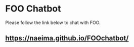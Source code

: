 # FOO Chatbot

Please follow the link below to chat with FOO.

## https://naeima.github.io/FOOchatbot/

```
